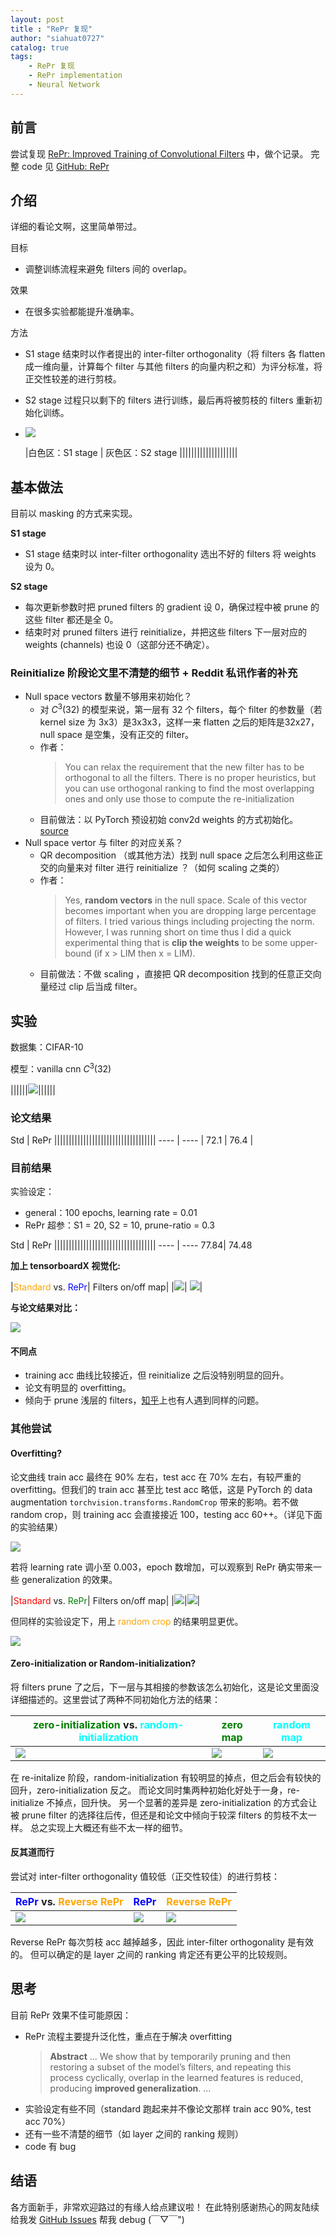 ```yaml
---
layout: post
title : "RePr 复现"
author: "siahuat0727"
catalog: true
tags:
    - RePr 复现
    - RePr implementation
    - Neural Network
---
```


## 前言

尝试复现 [RePr: Improved Training of Convolutional Filters](https://arxiv.org/pdf/1811.07275.pdf) 中，做个记录。
完整 code 见 [GitHub: RePr](https://github.com/siahuat0727/RePr)

## 介绍

详细的看论文啊，这里简单带过。

目标
+ 调整训练流程来避免 filters 间的 overlap。

效果
+ 在很多实验都能提升准确率。

方法

+ S1 stage 结束时以作者提出的 inter-filter orthogonality（将 filters 各 flatten 成一维向量，计算每个 filter 与其他 filters 的向量内积之和）为评分标准，将正交性较差的进行剪枝。
+ S2 stage 过程只以剩下的 filters 进行训练，最后再将被剪枝的 filters 重新初始化训练。
+ ![](/img/in-post/repr/paper-result.png)

   |白色区：S1 stage   |  灰色区：S2 stage ||||||||||||||||||||

## 基本做法

目前以 masking 的方式来实现。

**S1 stage**
+ S1 stage 结束时以 inter-filter orthogonality 选出不好的 filters 将 weights 设为 0。

**S2 stage**

+ 每次更新参数时把 pruned filters 的 gradient 设 0，确保过程中被 prune 的这些 filter 都还是全 0。
+ 结束时对 pruned filters 进行 reinitialize，并把这些 filters 下一层对应的 weights (channels) 也设 0（这部分还不确定）。


### Reinitialize 阶段论文里不清楚的细节 + Reddit 私讯作者的补充

+ Null space vectors 数量不够用来初始化？
    + 对 $C^3(32)$ 的模型来说，第一层有 32 个 filters，每个 filter 的参数量（若 kernel size 为 3x3）是3x3x3，这样一来 flatten 之后的矩阵是32x27，null space 是空集，没有正交的 filter。
    + 作者：
        >You can relax the requirement that the new filter has to be orthogonal to all the filters. There is no proper heuristics, but you can use orthogonal ranking to find the most overlapping ones and only use those to compute the re-initialization
    + 目前做法：以 PyTorch 预设初始 conv2d weights 的方式初始化。[source](https://github.com/pytorch/pytorch/blob/08891b0a4e08e2c642deac2042a02238a4d34c67/torch/nn/modules/conv.py#L40-L47)
+ Null space vertor 与 filter 的对应关系？
    + QR decomposition （或其他方法）找到 null space 之后怎么利用这些正交的向量来对 filter 进行 reinitialize ？（如何 scaling 之类的）
    + 作者：
        >Yes, **random vectors** in the null space. Scale of this vector becomes important when you are dropping large percentage of filters. I tried various things including projecting the norm. However, I was running short on time thus I did a quick experimental thing that is **clip the weights** to be some upper-bound (if x > LIM then x = LIM).
    + 目前做法：不做 scaling ，直接把 QR decomposition 找到的任意正交向量经过 clip 后当成 filter。

## 实验

数据集：CIFAR-10

模型：vanilla cnn $C^3(32)$

||||||![](/img/in-post/repr/vanilla.png)||||||

### 论文结果

Std  | RePr |||||||||||||||||||||||||||||||||||
---- | ---- |
72.1 | 76.4 |


### 目前结果

实验设定：
+ general：100 epochs, learning rate = 0.01
+ RePr 超参：S1 = 20, S2 = 10, prune-ratio = 0.3

Std  | RePr |||||||||||||||||||||||||||||||||||
---- | ----
77.84| 74.48

**加上 tensorboardX 视觉化:**

|<font color="orange">Standard</font> vs. <font color="blue">RePr</font>| Filters on/off map|
|![](/img/in-post/repr/result.png)| ![](/img/in-post/repr/repr-map.png)|


**与论文结果对比：**

![](/img/in-post/repr/paper-result.png)

#### 不同点
+ training acc 曲线比较接近，但 reinitialize 之后没特别明显的回升。
+ 论文有明显的 overfitting。
+ 倾向于 prune 浅层的 filters，[知乎](https://zhuanlan.zhihu.com/p/62522499)上也有人遇到同样的问题。


### 其他尝试

#### Overfitting?

论文曲线 train acc 最终在 90% 左右，test acc 在 70% 左右，有较严重的 overfitting。但我们的 train acc 甚至比 test acc 略低，这是 PyTorch 的 data augmentation `torchvision.transforms.RandomCrop` 带来的影响。若不做 random crop，则 training acc 会直接接近 100，testing acc 60++。（详见下面的实验结果）

![](/img/in-post/repr/overfit-0.01.png)

若将 learning rate 调小至 0.003，epoch 数增加，可以观察到 RePr 确实带来一些 generalization 的效果。

|<font color="red">Standard</font> vs. <font color="green">RePr</font>| Filters on/off map|
|![](/img/in-post/repr/overfit.png)|![](/img/in-post/repr/zero-map.png)|

但同样的实验设定下，用上 <font color="orange">random crop</font> 的结果明显更优。

![](/img/in-post/repr/randomcrop.png)

#### Zero-initialization or Random-initialization?

将 filters prune 了之后，下一层与其相接的参数该怎么初始化，这是论文里面没详细描述的。这里尝试了两种不同初始化方法的结果：

|<font color="green">zero-initialization</font> vs. <font color="cyan">random-initialization</font>|<font color="green">zero map</font>|<font color="cyan">random map</font>|
|--|--|--|
|![](/img/in-post/repr/zero-vs-random.png)|![](/img/in-post/repr/zero-map.png)| ![](/img/in-post/repr/random-map.png)|

在 re-initalize 阶段，random-initialization 有较明显的掉点，但之后会有较快的回升，zero-initialization 反之。
而论文同时集两种初始化好处于一身，re-initialize 不掉点，回升快。
另一个显著的差异是 zero-initialization 的方式会让被 prune filter 的选择往后传，但还是和论文中倾向于较深 filters 的剪枝不太一样。
总之实现上大概还有些不太一样的细节。

#### 反其道而行

尝试对 inter-filter orthogonality 值较低（正交性较佳）的进行剪枝：

|<font color="blue">RePr</font> vs. <font color="orange">Reverse RePr</font>|<font color="blue">RePr</font>|<font color="orange">Reverse RePr</font>|
|--|--|--|
|![](/img/in-post/repr/reverse.png)| ![](/img/in-post/repr/repr-map.png)| ![](/img/in-post/repr/reverse-repr-map.png)|

Reverse RePr 每次剪枝 acc 越掉越多，因此 inter-filter orthogonality 是有效的。
但可以确定的是 layer 之间的 ranking 肯定还有更公平的比较规则。



## 思考

目前 RePr 效果不佳可能原因：
+ RePr 流程主要提升泛化性，重点在于解决 overfitting
  > **Abstract**
  > ...
  > We show that by temporarily pruning and then restoring a subset of the model’s filters, and repeating this process cyclically, overlap in the learned features is reduced,  producing **improved generalization**.
  > ...
+ 实验设定有些不同（standard 跑起来并不像论文那样 train acc 90%, test acc 70%）
+ 还有一些不清楚的细节（如 layer 之间的 ranking 规则）
+ code 有 bug


## 结语

各方面新手，非常欢迎路过的有缘人给点建议啦！
在此特别感谢热心的网友陆续给我发 [GitHub Issues](https://github.com/siahuat0727/RePr/issues) 帮我 debug (￣▽￣")
